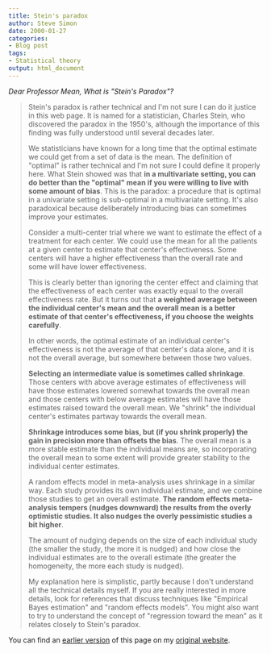 ```yaml
---
title: Stein's paradox
author: Steve Simon
date: 2000-01-27
categories:
- Blog post
tags:
- Statistical theory
output: html_document
---
```

*Dear Professor Mean, What is "Stein's Paradox"?*

> Stein's paradox is rather technical and I'm not sure I can do it
> justice in this web page. It is named for a statistician, Charles
> Stein, who discovered the paradox in the 1950's, although the
> importance of this finding was fully understood until several decades
> later.
>
> We statisticians have known for a long time that the optimal estimate
> we could get from a set of data is the mean. The definition of
> "optimal" is rather technical and I'm not sure I could define it
> properly here. What Stein showed was that **in a multivariate setting,
> you can do better than the "optimal" mean if you were willing to
> live with some amount of bias**. This is the paradox: a procedure that
> is optimal in a univariate setting is sub-optimal in a multivariate
> setting. It's also paradoxical because deliberately introducing bias
> can sometimes improve your estimates.
>
> Consider a multi-center trial where we want to estimate the effect of
> a treatment for each center. We could use the mean for all the
> patients at a given center to estimate that center's effectiveness.
> Some centers will have a higher effectiveness than the overall rate
> and some will have lower effectiveness.
>
> This is clearly better than ignoring the center effect and claiming
> that the effectiveness of each center was exactly equal to the overall
> effectiveness rate. But it turns out that **a weighted average between
> the individual center's mean and the overall mean is a better
> estimate of that center's effectiveness, if you choose the weights
> carefully**.
>
> In other words, the optimal estimate of an individual center's
> effectiveness is not the average of that center's data alone, and it
> is not the overall average, but somewhere between those two values.
>
> **Selecting an intermediate value is sometimes called shrinkage**.
> Those centers with above average estimates of effectiveness will have
> those estimates lowered somewhat towards the overall mean and those
> centers with below average estimates will have those estimates raised
> toward the overall mean. We "shrink" the individual center's
> estimates partway towards the overall mean.
>
> **Shrinkage introduces some bias, but (if you shrink properly) the
> gain in precision more than offsets the bias**. The overall mean is a
> more stable estimate than the individual means are, so incorporating
> the overall mean to some extent will provide greater stability to the
> individual center estimates.
>
> A random effects model in meta-analysis uses shrinkage in a similar
> way. Each study provides its own individual estimate, and we combine
> those studies to get an overall estimate. **The random effects
> meta-analysis tempers (nudges downward) the results from the overly
> optimistic studies. It also nudges the overly pessimistic studies a
> bit higher**.
>
> The amount of nudging depends on the size of each individual study
> (the smaller the study, the more it is nudged) and how close the
> individual estimates are to the overall estimate (the greater the
> homogeneity, the more each study is nudged).
>
> My explanation here is simplistic, partly because I don't understand
> all the technical details myself. If you are really interested in more
> details, look for references that discuss techniques like "Empirical
> Bayes estimation" and "random effects models". You might also want
> to try to understand the concept of "regression toward the mean" as
> it relates closely to Stein's paradox.

You can find an [earlier version][sim1] of this page on my [original website][sim2].

[sim1]: http://www.pmean.com/00/stein.html
[sim2]: http://www.pmean.com/original_site.html
